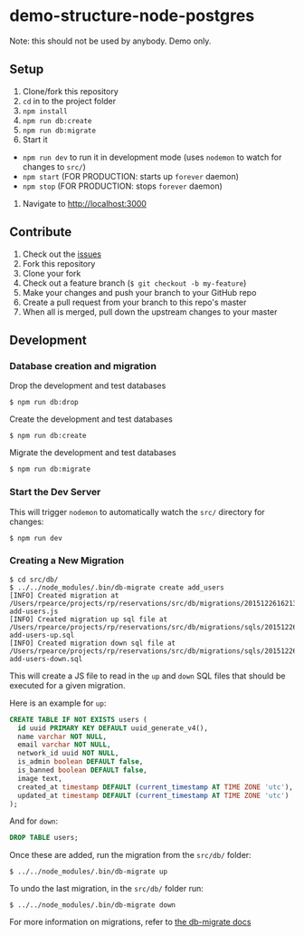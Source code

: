 # demo-structure-node-postgres
Note: this should not be used by anybody. Demo only.

## Setup
1. Clone/fork this repository
1. `cd` in to the project folder
1. `npm install`
1. `npm run db:create`
1. `npm run db:migrate`
1. Start it
  * `npm run dev` to run it in development mode (uses `nodemon` to watch for changes to `src/`)
  * `npm start` (FOR PRODUCTION: starts up `forever` daemon)
  * `npm stop` (FOR PRODUCTION: stops `forever` daemon)
1. Navigate to [http://localhost:3000](http://localhost:3000)

## Contribute

1. Check out the [issues](https://github.com/rpearce/parse-md/issues)
1. Fork this repository
1. Clone your fork
1. Check out a feature branch (`$ git checkout -b my-feature`)
1. Make your changes and push your branch to your GitHub repo
1. Create a pull request from your branch to this repo's master
1. When all is merged, pull down the upstream changes to your master

## Development

### Database creation and migration
Drop the development and test databases
```
$ npm run db:drop
```
Create the development and test databases
```
$ npm run db:create
```
Migrate the development and test databases
```
$ npm run db:migrate
```

### Start the Dev Server
This will trigger `nodemon` to automatically watch the `src/` directory for changes:
```
$ npm run dev
```

### Creating a New Migration
```
$ cd src/db/
$ ../../node_modules/.bin/db-migrate create add_users
[INFO] Created migration at /Users/rpearce/projects/rp/reservations/src/db/migrations/20151226162137-add-users.js
[INFO] Created migration up sql file at /Users/rpearce/projects/rp/reservations/src/db/migrations/sqls/20151226162137-add-users-up.sql
[INFO] Created migration down sql file at /Users/rpearce/projects/rp/reservations/src/db/migrations/sqls/20151226162137-add-users-down.sql
```
This will create a JS file to read in the `up` and `down` SQL files that should be executed for a given migration.

Here is an example for `up`:
```sql
CREATE TABLE IF NOT EXISTS users (
  id uuid PRIMARY KEY DEFAULT uuid_generate_v4(),
  name varchar NOT NULL,
  email varchar NOT NULL,
  network_id uuid NOT NULL,
  is_admin boolean DEFAULT false,
  is_banned boolean DEFAULT false,
  image text,
  created_at timestamp DEFAULT (current_timestamp AT TIME ZONE 'utc'),
  updated_at timestamp DEFAULT (current_timestamp AT TIME ZONE 'utc')
);
```
And for `down`:
```sql
DROP TABLE users;
```
Once these are added, run the migration from the `src/db/` folder:
```
$ ../../node_modules/.bin/db-migrate up
```
To undo the last migration, in the `src/db/` folder run:
```
$ ../../node_modules/.bin/db-migrate down
```
For more information on migrations, refer to [the db-migrate docs](https://umigrate.readthedocs.org/projects/db-migrate/en/latest/Getting%20Started/usage/)
